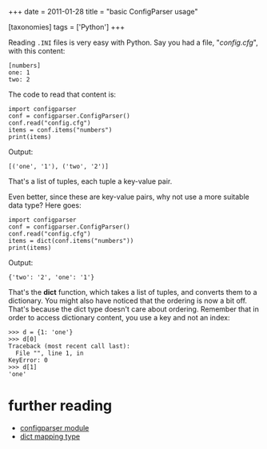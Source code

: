 +++
date = 2011-01-28
title = "basic ConfigParser usage"

[taxonomies]
tags = ['Python']
+++

Reading `.INI` files is very easy with Python. Say you had a file,
"*config.cfg*", with this content:

    [numbers]
    one: 1
    two: 2

The code to read that content is:

``` {.sourceCode .python}
import configparser
conf = configparser.ConfigParser()
conf.read("config.cfg")
items = conf.items("numbers")
print(items)
```

Output:

    [('one', '1'), ('two', '2')]

That's a list of tuples, each tuple a key-value pair.

Even better, since these are key-value pairs, why not use a more
suitable data type? Here goes:

``` {.sourceCode .python}
import configparser
conf = configparser.ConfigParser()
conf.read("config.cfg")
items = dict(conf.items("numbers"))
print(items)
```

Output:

    {'two': '2', 'one': '1'}

That's the **dict** function, which takes a list of tuples, and
converts them to a dictionary. You might also have noticed that the
ordering is now a bit off. That's because the dict type doesn't care
about ordering. Remember that in order to access dictionary content, you
use a key and not an index:

``` {.sourceCode .python}
>>> d = {1: 'one'}
>>> d[0]
Traceback (most recent call last):
  File "", line 1, in
KeyError: 0
>>> d[1]
'one'
```

further reading
===============

-   [configparser module]
-   [dict mapping type]

  [configparser module]: http://docs.python.org/library/configparser
  [dict mapping type]: http://docs.python.org/library/stdtypes#mapping-types-dict
